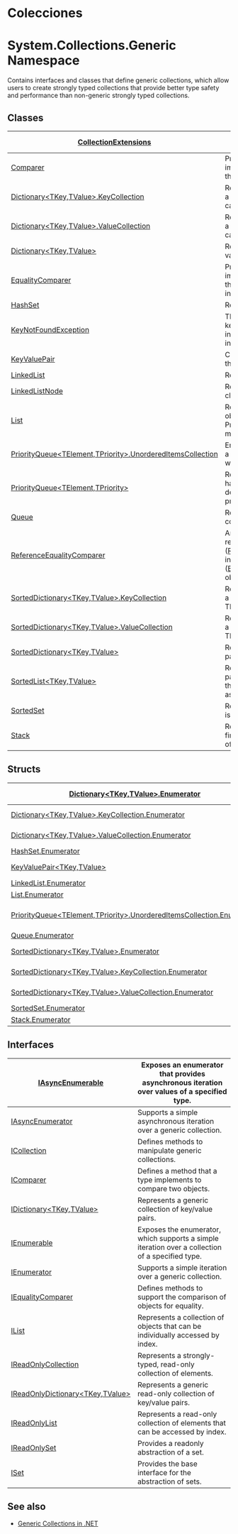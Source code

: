 # Colecciones

# System.Collections.Generic Namespace

Contains interfaces and classes that define generic collections, which allow users to create strongly typed collections that provide better type safety and performance than non-generic strongly typed collections.

## Classes

| [CollectionExtensions](https://learn.microsoft.com/en-us/dotnet/api/system.collections.generic.collectionextensions?view=net-8.0)                                                           | Provides extension methods for generic collections.                                                                                                                                                                                                                                                                                                                                                                                                                                                                                                            |
| ------------------------------------------------------------------------------------------------------------------------------------------------------------------------------------------- | -------------------------------------------------------------------------------------------------------------------------------------------------------------------------------------------------------------------------------------------------------------------------------------------------------------------------------------------------------------------------------------------------------------------------------------------------------------------------------------------------------------------------------------------------------------- |
| [Comparer<T>](https://learn.microsoft.com/en-us/dotnet/api/system.collections.generic.comparer-1?view=net-8.0)                                                                              | Provides a base class for implementations of the [IComparer<T>](https://learn.microsoft.com/en-us/dotnet/api/system.collections.generic.icomparer-1?view=net-8.0) generic interface.                                                                                                                                                                                                                                                                                                                                                                           |
| [Dictionary<TKey,TValue>.KeyCollection](https://learn.microsoft.com/en-us/dotnet/api/system.collections.generic.dictionary-2.keycollection?view=net-8.0)                                    | Represents the collection of keys in a [Dictionary<TKey,TValue>](https://learn.microsoft.com/en-us/dotnet/api/system.collections.generic.dictionary-2?view=net-8.0). This class cannot be inherited.                                                                                                                                                                                                                                                                                                                                                           |
| [Dictionary<TKey,TValue>.ValueCollection](https://learn.microsoft.com/en-us/dotnet/api/system.collections.generic.dictionary-2.valuecollection?view=net-8.0)                                | Represents the collection of values in a [Dictionary<TKey,TValue>](https://learn.microsoft.com/en-us/dotnet/api/system.collections.generic.dictionary-2?view=net-8.0). This class cannot be inherited.                                                                                                                                                                                                                                                                                                                                                         |
| [Dictionary<TKey,TValue>](https://learn.microsoft.com/en-us/dotnet/api/system.collections.generic.dictionary-2?view=net-8.0)                                                                | Represents a collection of keys and values.                                                                                                                                                                                                                                                                                                                                                                                                                                                                                                                    |
| [EqualityComparer<T>](https://learn.microsoft.com/en-us/dotnet/api/system.collections.generic.equalitycomparer-1?view=net-8.0)                                                              | Provides a base class for implementations of the [IEqualityComparer<T>](https://learn.microsoft.com/en-us/dotnet/api/system.collections.generic.iequalitycomparer-1?view=net-8.0) generic interface.                                                                                                                                                                                                                                                                                                                                                           |
| [HashSet<T>](https://learn.microsoft.com/en-us/dotnet/api/system.collections.generic.hashset-1?view=net-8.0)                                                                                | Represents a set of values.                                                                                                                                                                                                                                                                                                                                                                                                                                                                                                                                    |
| [KeyNotFoundException](https://learn.microsoft.com/en-us/dotnet/api/system.collections.generic.keynotfoundexception?view=net-8.0)                                                           | The exception that is thrown when the key specified for accessing an element in a collection does not match any key in the collection.                                                                                                                                                                                                                                                                                                                                                                                                                         |
| [KeyValuePair](https://learn.microsoft.com/en-us/dotnet/api/system.collections.generic.keyvaluepair?view=net-8.0)                                                                           | Creates instances of the [KeyValuePair<TKey,TValue>](https://learn.microsoft.com/en-us/dotnet/api/system.collections.generic.keyvaluepair-2?view=net-8.0) struct.                                                                                                                                                                                                                                                                                                                                                                                              |
| [LinkedList<T>](https://learn.microsoft.com/en-us/dotnet/api/system.collections.generic.linkedlist-1?view=net-8.0)                                                                          | Represents a doubly linked list.                                                                                                                                                                                                                                                                                                                                                                                                                                                                                                                               |
| [LinkedListNode<T>](https://learn.microsoft.com/en-us/dotnet/api/system.collections.generic.linkedlistnode-1?view=net-8.0)                                                                  | Represents a node in a [LinkedList<T>](https://learn.microsoft.com/en-us/dotnet/api/system.collections.generic.linkedlist-1?view=net-8.0). This class cannot be inherited.                                                                                                                                                                                                                                                                                                                                                                                     |
| [List<T>](https://learn.microsoft.com/en-us/dotnet/api/system.collections.generic.list-1?view=net-8.0)                                                                                      | Represents a strongly typed list of objects that can be accessed by index. Provides methods to search, sort, and manipulate lists.                                                                                                                                                                                                                                                                                                                                                                                                                             |
| [PriorityQueue<TElement,TPriority>.UnorderedItemsCollection](https://learn.microsoft.com/en-us/dotnet/api/system.collections.generic.priorityqueue-2.unordereditemscollection?view=net-8.0) | Enumerates the contents of a [PriorityQueue<TElement,TPriority>](https://learn.microsoft.com/en-us/dotnet/api/system.collections.generic.priorityqueue-2?view=net-8.0), without any ordering guarantees.                                                                                                                                                                                                                                                                                                                                                       |
| [PriorityQueue<TElement,TPriority>](https://learn.microsoft.com/en-us/dotnet/api/system.collections.generic.priorityqueue-2?view=net-8.0)                                                   | Represents a collection of items that have a value and a priority. On dequeue, the item with the lowest priority value is removed.                                                                                                                                                                                                                                                                                                                                                                                                                             |
| [Queue<T>](https://learn.microsoft.com/en-us/dotnet/api/system.collections.generic.queue-1?view=net-8.0)                                                                                    | Represents a first-in, first-out collection of objects.                                                                                                                                                                                                                                                                                                                                                                                                                                                                                                        |
| [ReferenceEqualityComparer](https://learn.microsoft.com/en-us/dotnet/api/system.collections.generic.referenceequalitycomparer?view=net-8.0)                                                 | An [IEqualityComparer<T>](https://learn.microsoft.com/en-us/dotnet/api/system.collections.generic.iequalitycomparer-1?view=net-8.0) that uses reference equality ([ReferenceEquals(Object, Object)](https://learn.microsoft.com/en-us/dotnet/api/system.object.referenceequals?view=net-8.0#system-object-referenceequals(system-object-system-object))) instead of value equality ([Equals(Object)](https://learn.microsoft.com/en-us/dotnet/api/system.object.equals?view=net-8.0#system-object-equals(system-object))) when comparing two object instances. |
| [SortedDictionary<TKey,TValue>.KeyCollection](https://learn.microsoft.com/en-us/dotnet/api/system.collections.generic.sorteddictionary-2.keycollection?view=net-8.0)                        | Represents the collection of keys in a [SortedDictionary<TKey,TValue>](https://learn.microsoft.com/en-us/dotnet/api/system.collections.generic.sorteddictionary-2?view=net-8.0). This class cannot be inherited.                                                                                                                                                                                                                                                                                                                                               |
| [SortedDictionary<TKey,TValue>.ValueCollection](https://learn.microsoft.com/en-us/dotnet/api/system.collections.generic.sorteddictionary-2.valuecollection?view=net-8.0)                    | Represents the collection of values in a [SortedDictionary<TKey,TValue>](https://learn.microsoft.com/en-us/dotnet/api/system.collections.generic.sorteddictionary-2?view=net-8.0). This class cannot be inherited.                                                                                                                                                                                                                                                                                                                                             |
| [SortedDictionary<TKey,TValue>](https://learn.microsoft.com/en-us/dotnet/api/system.collections.generic.sorteddictionary-2?view=net-8.0)                                                    | Represents a collection of key/value pairs that are sorted on the key.                                                                                                                                                                                                                                                                                                                                                                                                                                                                                         |
| [SortedList<TKey,TValue>](https://learn.microsoft.com/en-us/dotnet/api/system.collections.generic.sortedlist-2?view=net-8.0)                                                                | Represents a collection of key/value pairs that are sorted by key based on the associated [IComparer<T>](https://learn.microsoft.com/en-us/dotnet/api/system.collections.generic.icomparer-1?view=net-8.0) implementation.                                                                                                                                                                                                                                                                                                                                     |
| [SortedSet<T>](https://learn.microsoft.com/en-us/dotnet/api/system.collections.generic.sortedset-1?view=net-8.0)                                                                            | Represents a collection of objects that is maintained in sorted order.                                                                                                                                                                                                                                                                                                                                                                                                                                                                                         |
| [Stack<T>](https://learn.microsoft.com/en-us/dotnet/api/system.collections.generic.stack-1?view=net-8.0)                                                                                    | Represents a variable size last-in-first-out (LIFO) collection of instances of the same specified type.                                                                                                                                                                                                                                                                                                                                                                                                                                                        |

## Structs

| [Dictionary<TKey,TValue>.Enumerator](https://learn.microsoft.com/en-us/dotnet/api/system.collections.generic.dictionary-2.enumerator?view=net-8.0)                                                                | Enumerates the elements of a [Dictionary<TKey,TValue>](https://learn.microsoft.com/en-us/dotnet/api/system.collections.generic.dictionary-2?view=net-8.0).                                                                 |
| ----------------------------------------------------------------------------------------------------------------------------------------------------------------------------------------------------------------- | -------------------------------------------------------------------------------------------------------------------------------------------------------------------------------------------------------------------------- |
| [Dictionary<TKey,TValue>.KeyCollection.Enumerator](https://learn.microsoft.com/en-us/dotnet/api/system.collections.generic.dictionary-2.keycollection.enumerator?view=net-8.0)                                    | Enumerates the elements of a [Dictionary<TKey,TValue>.KeyCollection](https://learn.microsoft.com/en-us/dotnet/api/system.collections.generic.dictionary-2.keycollection?view=net-8.0).                                     |
| [Dictionary<TKey,TValue>.ValueCollection.Enumerator](https://learn.microsoft.com/en-us/dotnet/api/system.collections.generic.dictionary-2.valuecollection.enumerator?view=net-8.0)                                | Enumerates the elements of a [Dictionary<TKey,TValue>.ValueCollection](https://learn.microsoft.com/en-us/dotnet/api/system.collections.generic.dictionary-2.valuecollection?view=net-8.0).                                 |
| [HashSet<T>.Enumerator](https://learn.microsoft.com/en-us/dotnet/api/system.collections.generic.hashset-1.enumerator?view=net-8.0)                                                                                | Enumerates the elements of a [HashSet<T>](https://learn.microsoft.com/en-us/dotnet/api/system.collections.generic.hashset-1?view=net-8.0) object.                                                                          |
| [KeyValuePair<TKey,TValue>](https://learn.microsoft.com/en-us/dotnet/api/system.collections.generic.keyvaluepair-2?view=net-8.0)                                                                                  | Defines a key/value pair that can be set or retrieved.                                                                                                                                                                     |
| [LinkedList<T>.Enumerator](https://learn.microsoft.com/en-us/dotnet/api/system.collections.generic.linkedlist-1.enumerator?view=net-8.0)                                                                          | Enumerates the elements of a [LinkedList<T>](https://learn.microsoft.com/en-us/dotnet/api/system.collections.generic.linkedlist-1?view=net-8.0).                                                                           |
| [List<T>.Enumerator](https://learn.microsoft.com/en-us/dotnet/api/system.collections.generic.list-1.enumerator?view=net-8.0)                                                                                      | Enumerates the elements of a [List<T>](https://learn.microsoft.com/en-us/dotnet/api/system.collections.generic.list-1?view=net-8.0).                                                                                       |
| [PriorityQueue<TElement,TPriority>.UnorderedItemsCollection.Enumerator](https://learn.microsoft.com/en-us/dotnet/api/system.collections.generic.priorityqueue-2.unordereditemscollection.enumerator?view=net-8.0) | Enumerates the element and priority pairs of a [PriorityQueue<TElement,TPriority>](https://learn.microsoft.com/en-us/dotnet/api/system.collections.generic.priorityqueue-2?view=net-8.0), without any ordering guarantees. |
| [Queue<T>.Enumerator](https://learn.microsoft.com/en-us/dotnet/api/system.collections.generic.queue-1.enumerator?view=net-8.0)                                                                                    | Enumerates the elements of a [Queue<T>](https://learn.microsoft.com/en-us/dotnet/api/system.collections.generic.queue-1?view=net-8.0).                                                                                     |
| [SortedDictionary<TKey,TValue>.Enumerator](https://learn.microsoft.com/en-us/dotnet/api/system.collections.generic.sorteddictionary-2.enumerator?view=net-8.0)                                                    | Enumerates the elements of a [SortedDictionary<TKey,TValue>](https://learn.microsoft.com/en-us/dotnet/api/system.collections.generic.sorteddictionary-2?view=net-8.0).                                                     |
| [SortedDictionary<TKey,TValue>.KeyCollection.Enumerator](https://learn.microsoft.com/en-us/dotnet/api/system.collections.generic.sorteddictionary-2.keycollection.enumerator?view=net-8.0)                        | Enumerates the elements of a [SortedDictionary<TKey,TValue>.KeyCollection](https://learn.microsoft.com/en-us/dotnet/api/system.collections.generic.sorteddictionary-2.keycollection?view=net-8.0).                         |
| [SortedDictionary<TKey,TValue>.ValueCollection.Enumerator](https://learn.microsoft.com/en-us/dotnet/api/system.collections.generic.sorteddictionary-2.valuecollection.enumerator?view=net-8.0)                    | Enumerates the elements of a [SortedDictionary<TKey,TValue>.ValueCollection](https://learn.microsoft.com/en-us/dotnet/api/system.collections.generic.sorteddictionary-2.valuecollection?view=net-8.0).                     |
| [SortedSet<T>.Enumerator](https://learn.microsoft.com/en-us/dotnet/api/system.collections.generic.sortedset-1.enumerator?view=net-8.0)                                                                            | Enumerates the elements of a [SortedSet<T>](https://learn.microsoft.com/en-us/dotnet/api/system.collections.generic.sortedset-1?view=net-8.0) object.                                                                      |
| [Stack<T>.Enumerator](https://learn.microsoft.com/en-us/dotnet/api/system.collections.generic.stack-1.enumerator?view=net-8.0)                                                                                    | Enumerates the elements of a [Stack<T>](https://learn.microsoft.com/en-us/dotnet/api/system.collections.generic.stack-1?view=net-8.0).                                                                                     |

## Interfaces


| [IAsyncEnumerable<T>](https://learn.microsoft.com/en-us/dotnet/api/system.collections.generic.iasyncenumerable-1?view=net-8.0)                 | Exposes an enumerator that provides asynchronous iteration over values of a specified type.      |
| ---------------------------------------------------------------------------------------------------------------------------------------------- | ------------------------------------------------------------------------------------------------ |
| [IAsyncEnumerator<T>](https://learn.microsoft.com/en-us/dotnet/api/system.collections.generic.iasyncenumerator-1?view=net-8.0)                 | Supports a simple asynchronous iteration over a generic collection.                              |
| [ICollection<T>](https://learn.microsoft.com/en-us/dotnet/api/system.collections.generic.icollection-1?view=net-8.0)                           | Defines methods to manipulate generic collections.                                               |
| [IComparer<T>](https://learn.microsoft.com/en-us/dotnet/api/system.collections.generic.icomparer-1?view=net-8.0)                               | Defines a method that a type implements to compare two objects.                                  |
| [IDictionary<TKey,TValue>](https://learn.microsoft.com/en-us/dotnet/api/system.collections.generic.idictionary-2?view=net-8.0)                 | Represents a generic collection of key/value pairs.                                              |
| [IEnumerable<T>](https://learn.microsoft.com/en-us/dotnet/api/system.collections.generic.ienumerable-1?view=net-8.0)                           | Exposes the enumerator, which supports a simple iteration over a collection of a specified type. |
| [IEnumerator<T>](https://learn.microsoft.com/en-us/dotnet/api/system.collections.generic.ienumerator-1?view=net-8.0)                           | Supports a simple iteration over a generic collection.                                           |
| [IEqualityComparer<T>](https://learn.microsoft.com/en-us/dotnet/api/system.collections.generic.iequalitycomparer-1?view=net-8.0)               | Defines methods to support the comparison of objects for equality.                               |
| [IList<T>](https://learn.microsoft.com/en-us/dotnet/api/system.collections.generic.ilist-1?view=net-8.0)                                       | Represents a collection of objects that can be individually accessed by index.                   |
| [IReadOnlyCollection<T>](https://learn.microsoft.com/en-us/dotnet/api/system.collections.generic.ireadonlycollection-1?view=net-8.0)           | Represents a strongly-typed, read-only collection of elements.                                   |
| [IReadOnlyDictionary<TKey,TValue>](https://learn.microsoft.com/en-us/dotnet/api/system.collections.generic.ireadonlydictionary-2?view=net-8.0) | Represents a generic read-only collection of key/value pairs.                                    |
| [IReadOnlyList<T>](https://learn.microsoft.com/en-us/dotnet/api/system.collections.generic.ireadonlylist-1?view=net-8.0)                       | Represents a read-only collection of elements that can be accessed by index.                     |
| [IReadOnlySet<T>](https://learn.microsoft.com/en-us/dotnet/api/system.collections.generic.ireadonlyset-1?view=net-8.0)                         | Provides a readonly abstraction of a set.                                                        |
| [ISet<T>](https://learn.microsoft.com/en-us/dotnet/api/system.collections.generic.iset-1?view=net-8.0)                                         | Provides the base interface for the abstraction of sets.                                         |

## See also
- [Generic Collections in .NET](https://learn.microsoft.com/en-us/dotnet/standard/generics/collections)

